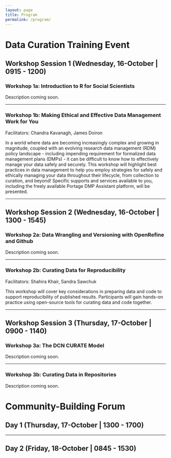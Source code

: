 ```yaml
---
layout: page
title: Program
permalink: /program/
---
```


# Data Curation Training Event
## Workshop Session 1 (Wednesday, 16-October | 0915 - 1200)

### Workshop 1a: Introduction to R for Social Scientists
Description coming soon.

---
### Workshop 1b: Making Ethical and Effective Data Management Work for You
Facilitators: Chandra Kavanagh, James Doiron

In a world where data are becoming increasingly complex and growing in magnitude, coupled with an evolving research data management (RDM) policy landscape - including impending requirement for formalized data management plans (DMPs) - it can be difficult to know how to effectively manage your data safely and securely. This workshop will highlight best practices in data management to help you employ strategies for safely and ethically managing your data throughout their lifecycle, from collection to curation, and beyond!  Specific supports and services available to you, including the freely available Portage DMP Assistant platform, will be presented.

---
## Workshop Session 2 (Wednesday, 16-October | 1300 - 1545)

### Workshop 2a: Data Wrangling and Versioning with OpenRefine and Github
Description coming soon.

---
### Workshop 2b: Curating Data for Reproducibility
Facilitators: Shahira Khair, Sandra Sawchuk

This workshop will cover key considerations in preparing data and code to support reproducibility of published results. Participants will gain hands-on practice using open-source tools for curating data and code together. 

--- 
## Workshop Session 3 (Thursday, 17-October | 0900 - 1140)

### Workshop 3a: The DCN CURATE Model
Description coming soon.

---
### Workshop 3b: Curating Data in Repositories
Description coming soon.


# Community-Building Forum

## Day 1 (Thursday, 17-October | 1300 - 1700)
---
## Day 2 (Friday, 18-October | 0845 - 1530)

